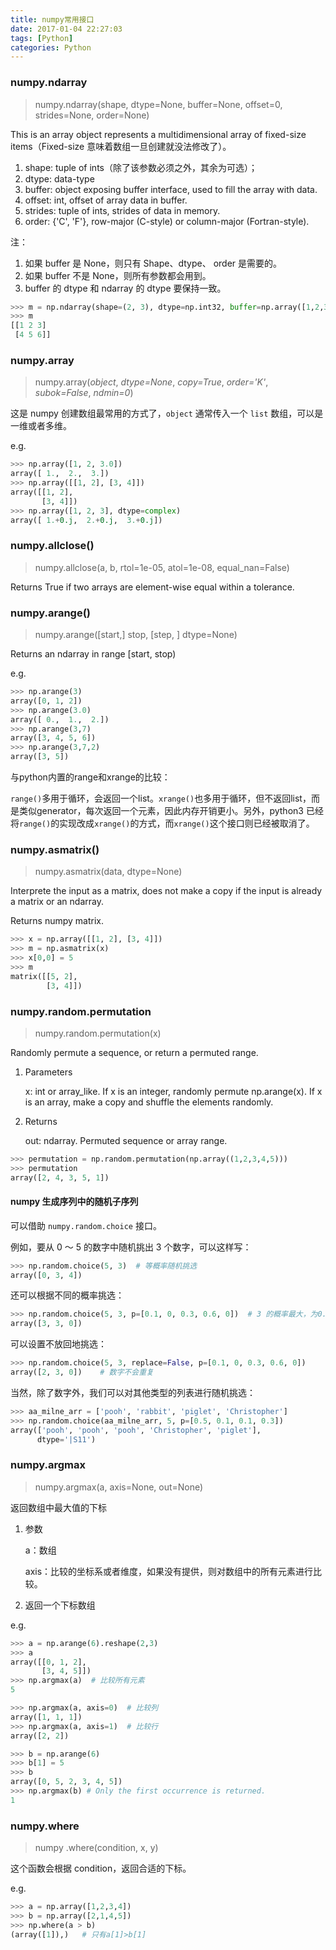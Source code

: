 ```yaml
---
title: numpy常用接口
date: 2017-01-04 22:27:03
tags: [Python]
categories: Python
---
```


### numpy.ndarray

> numpy.ndarray(shape, dtype=None, buffer=None, offset=0, strides=None, order=None)

This is an array object represents a multidimensional array of fixed-size items（Fixed-size 意味着数组一旦创建就没法修改了）。

1. shape: tuple of ints（除了该参数必须之外，其余为可选）；
2. dtype: data-type
3. buffer: object exposing buffer interface, used to fill the array with data.
4. offset: int, offset of array data in buffer.
5. strides: tuple of ints, strides of data in memory.
6. order: {'C', 'F'}, row-major (C-style) or column-major (Fortran-style).

注：

1. 如果 buffer 是 None，则只有 Shape、dtype、 order 是需要的。
2. 如果 buffer 不是 None，则所有参数都会用到。
3. buffer 的 dtype 和 ndarray 的 dtype 要保持一致。

```python
>>> m = np.ndarray(shape=(2, 3), dtype=np.int32, buffer=np.array([1,2,3,4,5,6], dtype=np.int32))
>>> m
[[1 2 3]
 [4 5 6]]
```

<!--more-->

### numpy.array

> numpy.array(*object*, *dtype=None*, *copy=True*, *order='K'*, *subok=False*, *ndmin=0*)

这是 numpy 创建数组最常用的方式了，`object` 通常传入一个 `list` 数组，可以是一维或者多维。

e.g.

```python
>>> np.array([1, 2, 3.0])
array([ 1.,  2.,  3.])
>>> np.array([[1, 2], [3, 4]])
array([[1, 2],
       [3, 4]])
>>> np.array([1, 2, 3], dtype=complex)
array([ 1.+0.j,  2.+0.j,  3.+0.j])
```

### numpy.allclose()

> numpy.allclose(a, b, rtol=1e-05, atol=1e-08, equal_nan=False)

Returns True if two arrays are element-wise equal within a tolerance.

### numpy.arange()

> numpy.arange([start,] stop, [step, ] dtype=None)

Returns an ndarray in range [start, stop)

e.g. 

```python
>>> np.arange(3)
array([0, 1, 2])
>>> np.arange(3.0)
array([ 0.,  1.,  2.])
>>> np.arange(3,7)
array([3, 4, 5, 6])
>>> np.arange(3,7,2)
array([3, 5])
```

与python内置的range和xrange的比较：

`range()`多用于循环，会返回一个list。`xrange()`也多用于循环，但不返回list，而是类似generator，每次返回一个元素，因此内存开销更小。另外，python3 已经将`range()`的实现改成`xrange()`的方式，而`xrange()`这个接口则已经被取消了。

### numpy.asmatrix()

> numpy.asmatrix(data, dtype=None)

Interprete the input as a matrix, does not make a copy if the input is already a matrix or an ndarray.

Returns numpy matrix.

```python
>>> x = np.array([[1, 2], [3, 4]])
>>> m = np.asmatrix(x)
>>> x[0,0] = 5
>>> m
matrix([[5, 2],
        [3, 4]])
```

### numpy.random.permutation

> numpy.random.permutation(x)

Randomly permute a sequence, or return a permuted range.

1. Parameters

   x: int or array_like. If x is an integer, randomly permute np.arange(x). If x is an array, make a copy and shuffle the elements randomly.

2. Returns

   out: ndarray. Permuted sequence or array range.

```python
>>> permutation = np.random.permutation(np.array((1,2,3,4,5)))
>>> permutation
array([2, 4, 3, 5, 1])
```

#### numpy 生成序列中的随机子序列

可以借助 `numpy.random.choice` 接口。

例如，要从 0 ～ 5 的数字中随机挑出 3 个数字，可以这样写：

```python
>>> np.random.choice(5, 3)  # 等概率随机挑选
array([0, 3, 4])
```

还可以根据不同的概率挑选：

```python
>>> np.random.choice(5, 3, p=[0.1, 0, 0.3, 0.6, 0])  # 3 的概率最大，为0.6
array([3, 3, 0])
```

可以设置不放回地挑选：

```python
>>> np.random.choice(5, 3, replace=False, p=[0.1, 0, 0.3, 0.6, 0])
array([2, 3, 0])    # 数字不会重复
```

当然，除了数字外，我们可以对其他类型的列表进行随机挑选：

```python
>>> aa_milne_arr = ['pooh', 'rabbit', 'piglet', 'Christopher']
>>> np.random.choice(aa_milne_arr, 5, p=[0.5, 0.1, 0.1, 0.3])
array(['pooh', 'pooh', 'pooh', 'Christopher', 'piglet'],
      dtype='|S11')
```

### numpy.argmax

> numpy.argmax(a, axis=None, out=None)

返回数组中最大值的下标

1. 参数

   a：数组

   axis：比较的坐标系或者维度，如果没有提供，则对数组中的所有元素进行比较。

2. 返回一个下标数组

e.g.

```python
>>> a = np.arange(6).reshape(2,3)
>>> a
array([[0, 1, 2],
       [3, 4, 5]])
>>> np.argmax(a)  # 比较所有元素
5

>>> np.argmax(a, axis=0)  # 比较列
array([1, 1, 1])
>>> np.argmax(a, axis=1)  # 比较行
array([2, 2])

>>> b = np.arange(6)
>>> b[1] = 5
>>> b
array([0, 5, 2, 3, 4, 5])
>>> np.argmax(b) # Only the first occurrence is returned.
1
```

### numpy.where

> numpy .where(condition, x, y)

这个函数会根据 condition，返回合适的下标。

e.g.

```python
>>> a = np.array([1,2,3,4])
>>> b = np.array([2,1,4,5])
>>> np.where(a > b)
(array([1]),)   # 只有a[1]>b[1]
```







